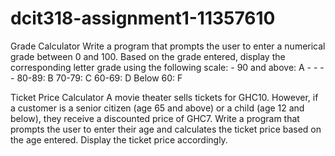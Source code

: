 # dcit318-assignment1-11357610

Grade Calculator 
Write a program that prompts the user to enter a numerical grade between 0 and 100. Based 
on the grade entered, display the corresponding letter grade using the following scale: - 
90 and above: A - - - - 
80-89: B 
70-79: C 
60-69: D 
Below 60: F 


Ticket Price Calculator 
A movie theater sells tickets for GHC10. However, if a customer is a senior citizen (age 65 
and above) or a child (age 12 and below), they receive a discounted price of GHC7. Write a 
program that prompts the user to enter their age and calculates the ticket price based on the 
age entered. Display the ticket price accordingly. 